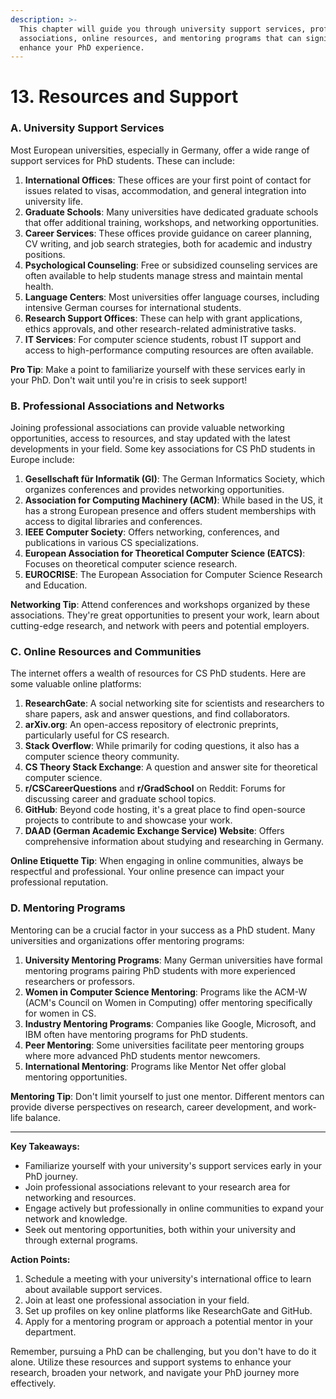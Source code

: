 ```yaml
---
description: >-
  This chapter will guide you through university support services, professional
  associations, online resources, and mentoring programs that can significantly
  enhance your PhD experience.
---
```


# 13. Resources and Support

### A. University Support Services

Most European universities, especially in Germany, offer a wide range of support services for PhD students. These can include:

1. **International Offices**: These offices are your first point of contact for issues related to visas, accommodation, and general integration into university life.
2. **Graduate Schools**: Many universities have dedicated graduate schools that offer additional training, workshops, and networking opportunities.
3. **Career Services**: These offices provide guidance on career planning, CV writing, and job search strategies, both for academic and industry positions.
4. **Psychological Counseling**: Free or subsidized counseling services are often available to help students manage stress and maintain mental health.
5. **Language Centers**: Most universities offer language courses, including intensive German courses for international students.
6. **Research Support Offices**: These can help with grant applications, ethics approvals, and other research-related administrative tasks.
7. **IT Services**: For computer science students, robust IT support and access to high-performance computing resources are often available.

**Pro Tip**: Make a point to familiarize yourself with these services early in your PhD. Don't wait until you're in crisis to seek support!

### B. Professional Associations and Networks

Joining professional associations can provide valuable networking opportunities, access to resources, and stay updated with the latest developments in your field. Some key associations for CS PhD students in Europe include:

1. **Gesellschaft für Informatik (GI)**: The German Informatics Society, which organizes conferences and provides networking opportunities.
2. **Association for Computing Machinery (ACM)**: While based in the US, it has a strong European presence and offers student memberships with access to digital libraries and conferences.
3. **IEEE Computer Society**: Offers networking, conferences, and publications in various CS specializations.
4. **European Association for Theoretical Computer Science (EATCS)**: Focuses on theoretical computer science research.
5. **EUROCRISE**: The European Association for Computer Science Research and Education.

**Networking Tip**: Attend conferences and workshops organized by these associations. They're great opportunities to present your work, learn about cutting-edge research, and network with peers and potential employers.

### C. Online Resources and Communities

The internet offers a wealth of resources for CS PhD students. Here are some valuable online platforms:

1. **ResearchGate**: A social networking site for scientists and researchers to share papers, ask and answer questions, and find collaborators.
2. **arXiv.org**: An open-access repository of electronic preprints, particularly useful for CS research.
3. **Stack Overflow**: While primarily for coding questions, it also has a computer science theory community.
4. **CS Theory Stack Exchange**: A question and answer site for theoretical computer science.
5. **r/CSCareerQuestions** and **r/GradSchool** on Reddit: Forums for discussing career and graduate school topics.
6. **GitHub**: Beyond code hosting, it's a great place to find open-source projects to contribute to and showcase your work.
7. **DAAD (German Academic Exchange Service) Website**: Offers comprehensive information about studying and researching in Germany.

**Online Etiquette Tip**: When engaging in online communities, always be respectful and professional. Your online presence can impact your professional reputation.

### D. Mentoring Programs

Mentoring can be a crucial factor in your success as a PhD student. Many universities and organizations offer mentoring programs:

1. **University Mentoring Programs**: Many German universities have formal mentoring programs pairing PhD students with more experienced researchers or professors.
2. **Women in Computer Science Mentoring**: Programs like the ACM-W (ACM's Council on Women in Computing) offer mentoring specifically for women in CS.
3. **Industry Mentoring Programs**: Companies like Google, Microsoft, and IBM often have mentoring programs for PhD students.
4. **Peer Mentoring**: Some universities facilitate peer mentoring groups where more advanced PhD students mentor newcomers.
5. **International Mentoring**: Programs like Mentor Net offer global mentoring opportunities.

**Mentoring Tip**: Don't limit yourself to just one mentor. Different mentors can provide diverse perspectives on research, career development, and work-life balance.

***

**Key Takeaways:**

* Familiarize yourself with your university's support services early in your PhD journey.
* Join professional associations relevant to your research area for networking and resources.
* Engage actively but professionally in online communities to expand your network and knowledge.
* Seek out mentoring opportunities, both within your university and through external programs.

**Action Points:**

1. Schedule a meeting with your university's international office to learn about available support services.
2. Join at least one professional association in your field.
3. Set up profiles on key online platforms like ResearchGate and GitHub.
4. Apply for a mentoring program or approach a potential mentor in your department.

Remember, pursuing a PhD can be challenging, but you don't have to do it alone. Utilize these resources and support systems to enhance your research, broaden your network, and navigate your PhD journey more effectively.
